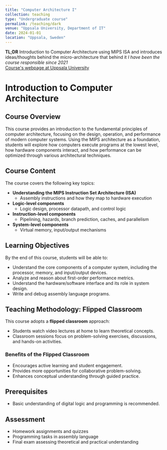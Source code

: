 ```yaml
---
title: "Computer Architecture I"
collection: teaching
type: "Undergraduate course"
permalink: /teaching/dark
venue: "Uppsala University, Department of IT"
date: 2024-01-01
location: "Uppsala, Sweden"
---
```


**TL;DR** Introduction to Computer Architecture using MIPS ISA and introduces ideas/thoughts behind the micro-architecture that behind it
*I have been the course responsible since 2021*  
[Course's webpage at Uppsala University](https://www.uu.se/utbildning/kurs?query=1DT038)

# Introduction to Computer Architecture  

## Course Overview  
This course provides an introduction to the fundamental principles of computer architecture, focusing on the design, operation, and performance of modern computer systems. Using the MIPS architecture as a foundation, students will explore how computers execute programs at the lowest level, how hardware components interact, and how performance can be optimized through various architectural techniques.

## Course Content  
The course covers the following key topics:  

- **Understanding the MIPS Instruction Set Architecture (ISA)**  
  - Assembly instructions and how they map to hardware execution  
- **Logic-level components**  
  - Logic design, processor datapath, and control logic  
- **Instruction-level components**  
  - Pipelining, hazards, branch prediction, caches, and parallelism  
- **System-level components**  
  - Virtual memory, input/output mechanisms  

## Learning Objectives  
By the end of this course, students will be able to:  

- Understand the core components of a computer system, including the processor, memory, and input/output devices.  
- Analyze and reason about first-order performance metrics.  
- Understand the hardware/software interface and its role in system design.  
- Write and debug assembly language programs.  

## Teaching Methodology: Flipped Classroom  
This course adopts a **flipped classroom** approach:  

- Students watch video lectures at home to learn theoretical concepts.  
- Classroom sessions focus on problem-solving exercises, discussions, and hands-on activities.  

### Benefits of the Flipped Classroom  
- Encourages active learning and student engagement.  
- Provides more opportunities for collaborative problem-solving.  
- Enhances conceptual understanding through guided practice.  

## Prerequisites  
- Basic understanding of digital logic and programming is recommended.  

## Assessment  
- Homework assignments and quizzes  
- Programming tasks in assembly language  
- Final exam assessing theoretical and practical understanding  
